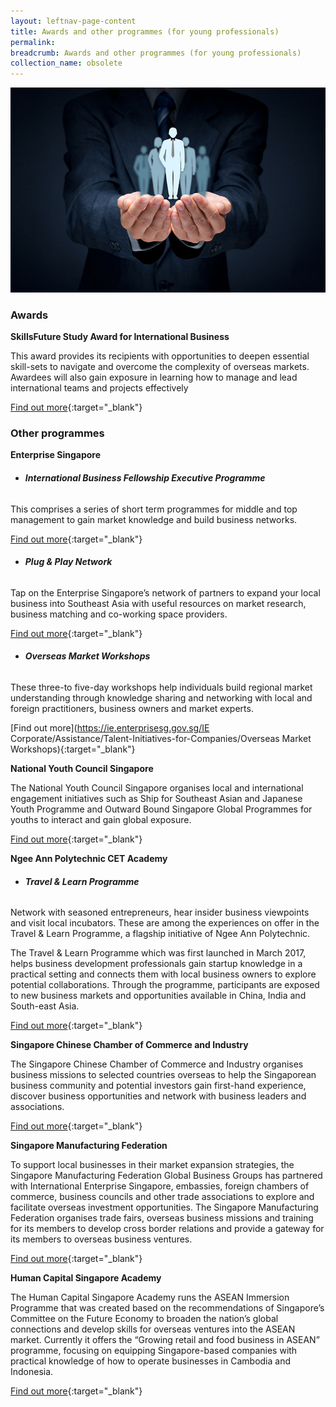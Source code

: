 ```yaml
---
layout: leftnav-page-content
title: Awards and other programmes (for young professionals)
permalink: 
breadcrumb: Awards and other programmes (for young professionals)
collection_name: obsolete
---
```


<img src="\images\asean-professionals\awards-professionals.jpg" alt="awards professionals banner" style="width:800px;" />

### **Awards**

**SkillsFuture Study Award for International Business**

This award provides its recipients with opportunities to deepen essential skill-sets to navigate and overcome the complexity of overseas markets. Awardees will also gain exposure in learning how to manage and lead international teams and projects effectively

[Find out more](http://www.skillsfuture.sg/studyawards/international-business){:target="_blank"}



### **Other programmes**

**Enterprise Singapore**

- ###### **International Business Fellowship Executive Programme**

This comprises a series of short term programmes for middle and top management to gain market knowledge and build business networks.

[Find out more](https://ie.enterprisesg.gov.sg/Assistance/Global-Company-Partnership/Manpower-Development/International-Business-Fellowship-Executive-Programme){:target="_blank"}

- ###### **Plug & Play Network**

Tap on the Enterprise Singapore’s network of partners to expand your local business into Southeast Asia with useful resources on market research, business matching and co-working space providers.

[Find out more](https://ie.enterprisesg.gov.sg/Assistance/ppn){:target="_blank"}

- ###### **Overseas Market Workshops**

These three-to five-day workshops help individuals build regional market understanding through knowledge sharing and networking with local and foreign practitioners, business owners and market experts.

[Find out more](https://ie.enterprisesg.gov.sg/IE Corporate/Assistance/Talent-Initiatives-for-Companies/Overseas Market Workshops){:target="_blank"}



**National Youth Council Singapore**

The National Youth Council Singapore organises local and international engagement initiatives such as Ship for Southeast Asian and Japanese Youth Programme and Outward Bound Singapore Global Programmes for youths to interact and gain global exposure.

[Find out more](https://www.nyc.gov.sg/initiatives/programmes){:target="_blank"}



**Ngee Ann Polytechnic CET Academy**

- ###### **Travel & Learn Programme**

Network with seasoned entrepreneurs, hear insider business viewpoints and visit local incubators. These are among the experiences on offer in the Travel & Learn Programme, a flagship initiative of Ngee Ann Polytechnic.

The Travel & Learn Programme which was first launched in March 2017, helps business development professionals gain startup knowledge in a practical setting and connects them with local business owners to explore potential collaborations. Through the programme, participants are exposed to new business markets and opportunities available in China, India and South-east Asia.

[Find out more](http://www.np.edu.sg/travelandlearn){:target="_blank"}



**Singapore Chinese Chamber of Commerce and Industry**

The Singapore Chinese Chamber of Commerce and Industry organises business missions to selected countries overseas to help the Singaporean business community and potential investors gain first-hand experience, discover business opportunities and network with business leaders and associations.

[Find out more](https://www.sccci.org.sg/en){:target="_blank"}



**Singapore Manufacturing Federation**

To support local businesses in their market expansion strategies, the Singapore Manufacturing Federation Global Business Groups has partnered with International Enterprise Singapore, embassies, foreign chambers of commerce, business councils and other trade associations to explore and facilitate overseas investment opportunities. The Singapore Manufacturing Federation organises trade fairs, overseas business missions and training for its members to develop cross border relations and provide a gateway for its members to overseas business ventures.

[Find out more](http://www.smfederation.org.sg/focus-area/internationalization){:target="_blank"}



**Human Capital Singapore Academy**

The Human Capital Singapore Academy runs the ASEAN Immersion Programme that was created based on the recommendations of Singapore’s Committee on the Future Economy to broaden the nation’s global connections and develop skills for overseas ventures into the ASEAN market. Currently it offers the “Growing retail and food business in ASEAN” programme, focusing on equipping Singapore-based companies with practical knowledge of how to operate businesses in Cambodia and Indonesia.

[Find out more](http://www.hcs.com.sg/programmes/asean-immersion-programme/){:target="_blank"}